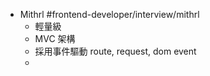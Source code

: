- Mithrl #frontend-developer/interview/mithrl
	- 輕量級
	- MVC 架構
	- 採用事件驅動 route, request, dom event
	-